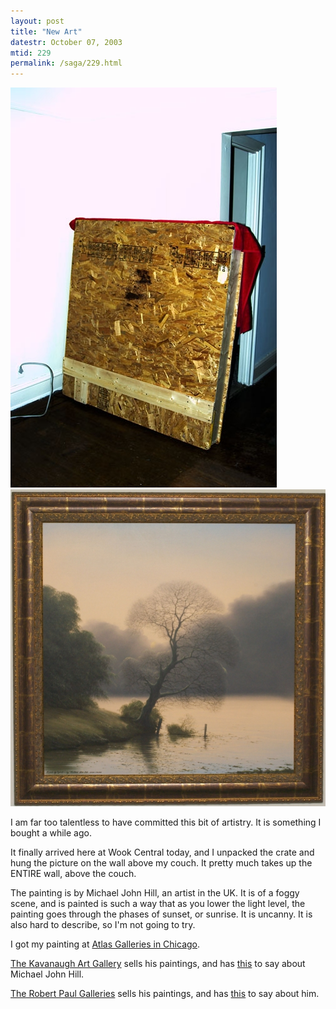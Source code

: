 ```yaml
---
layout: post
title: "New Art"
datestr: October 07, 2003
mtid: 229
permalink: /saga/229.html
---
```

<img src="pics/5.jpg" alt="The Delivery">

<img src="/pics/6.jpg" alt="Painting by Michael John Hill">

I am far too talentless to have committed this bit of artistry.  It is something I bought a while ago.

It finally arrived here at Wook Central today, and I unpacked the crate and hung
the picture on the wall above my couch.  It pretty much takes up the ENTIRE
wall, above the couch.

The painting is by Michael John Hill, an artist in the UK.  It is of a foggy
scene, and is painted is such a way that as you lower the light level, the
painting goes through the phases of sunset, or sunrise.  It is uncanny.  It
is also hard to describe, so I'm not going to try.

I got my painting at <a href="http://www.atlasgalleries.com/"
title="Atlas Galleries">Atlas Galleries in Chicago</a>.

<a href="http://www.kavanaughgallery.com/" title="Kavanaugh Art Gallery">The Kavanaugh
Art Gallery</a> sells his paintings, and has
<a href="http://www.kavanaughgallery.com/John_M_Hill.html"
title="John Michael Hill">this</a> to say about Michael John Hill.

<a href="http://www.robertpaulgalleries.com/level.itml/icOid/665"
title="Robert Paul Galleries">The Robert Paul Galleries</a> sells
his paintings, and has <a href="http://www.robertpaulgalleries.com/level.itml/icOid/665"
title="Robert Paul Galleries">this</a> to say about him.

